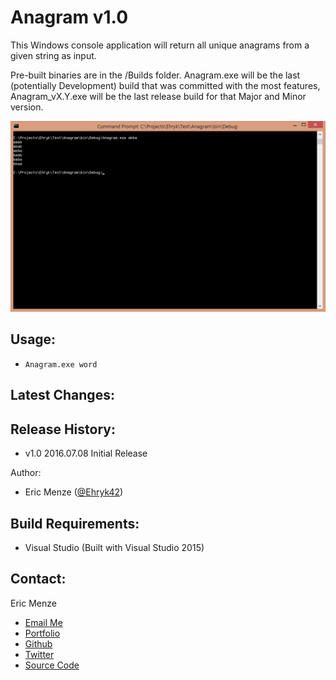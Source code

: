 Anagram v1.0
================

This Windows console application will return all unique anagrams from a given string as input.

Pre-built binaries are in the /Builds folder. Anagram.exe will be the last (potentially Development) build that was committed with the most features, Anagram_vX.Y.exe will be the last release build for that Major and Minor version.

![Example Output](https://raw.githubusercontent.com/Ehryk/Anagram/master/Documentation/abba.png)

Usage:
---
 - ``Anagram.exe word``

Latest Changes:
---

Release History:
---
 - v1.0 2016.07.08 Initial Release

Author:
 - Eric Menze ([@Ehryk42](https://twitter.com/Ehryk42))

Build Requirements:
---
 - Visual Studio (Built with Visual Studio 2015)

Contact:
---
Eric Menze
 - [Email Me](mailto:rhaistlin+gh@gmail.com)
 - [Portfolio](http://ericmenze.com)
 - [Github](https://github.com/Ehryk)
 - [Twitter](https://twitter.com/Ehryk42)
 - [Source Code](https://github.com/Ehryk/HashCompute)
